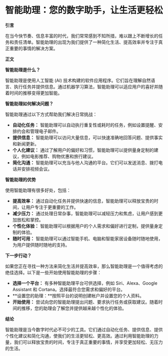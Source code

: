 # 智能助理：您的数字助手，让生活更轻松

**引言**

在当今快节奏、信息丰富的时代，我们常常感到不知所措，难以跟上不断增长的任务和责任清单。智能助理的出现为我们提供了一种简化生活、提高效率并专注于真正重要的事情的解决方案。

**正文**

**智能助理是什么？**

智能助理是使用人工智能 (AI) 技术构建的软件应用程序。它们旨在理解自然语言、执行任务并提供信息。通过机器学习算法，智能助理可以适应用户的喜好并随着时间的推移变得更加智能。

**智能助理如何解决问题？**

智能助理通过以下方式帮助我们解决日常挑战：

* **自动化任务：** 智能助理可以自动执行重复性或耗时的任务，例如设置提醒、安排约会和管理电子邮件。
* **提供信息：** 智能助理可以访问大量信息，可以快速准确地回答问题、提供事实和新闻更新。
* **个人化建议：** 通过了解用户的偏好和习惯，智能助理可以提供量身定制的建议，例如电影推荐、购物优惠和旅行建议。
* **简化沟通：** 智能助理可以充当与他人沟通的平台。它们可以发送消息、拨打电话并安排视频会议。

**智能助理的优势**

使用智能助理有很多好处，包括：

* **提高效率：** 通过自动化任务并提供快速的信息，智能助理可以释放宝贵的时间，让用户专注于更重要的工作。
* **减少压力：** 通过处理日常杂事，智能助理可以减轻压力和焦虑，让用户感到更加放松和掌控。
* **个性化体验：** 智能助理可以根据用户的个人需求和偏好进行定制，提供量身定制的体验。
* **随时可用：** 智能助理可以通过智能手机、电脑和智能家居设备随时随地使用，为用户提供随时随地的支持。

**下一步行动？**

如果您正在寻找一种方法来简化生活并提高效率，那么智能助理是一个值得考虑的绝佳选择。以下是一些开始使用智能助理的步骤：

* **选择一个平台：** 有多种智能助理平台可供选择，例如 Siri、Alexa、Google Assistant 和 Cortana。选择最符合您需求和偏好的平台。
* **设置您的助理：**按照平台的说明创建帐户并设置您的个人资料。
* **开始使用：** 尝试向您的智能助理提出问题、要求执行任务或获取建议。随着时间的推移，您的助理会了解您并提供越来越个性化的体验。

**结论**

智能助理是当今数字时代必不可少的工具。它们通过自动化任务、提供信息、提供个性化建议和简化沟通，使我们的生活更轻松、更高效。通过利用智能助理的力量，我们可以释放宝贵的时间，专注于真正重要的事情，并享受更加轻松、无压力的生活。
